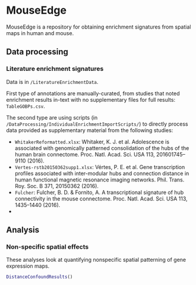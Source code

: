 # MouseEdge
MouseEdge is a repository for obtaining enrichment signatures from spatial maps in human and mouse.

## Data processing
### Literature enrichment signatures
Data is in `/LiteratureEnrichmentData`.

First type of annotations are manually-curated, from studies that noted enrichment results in-text with no supplementary files for full results: `TableGOBPs.csv`.

The second type are using scripts (in `/DataProcessing/IndividualEnrichmentImportScripts/`) to directly process data provided as supplementary material from the following studies:
* `WhitakerReformatted.xlsx`: Whitaker, K. J. et al. Adolescence is associated with genomically patterned consolidation of the hubs of the human brain connectome. Proc. Natl. Acad. Sci. USA 113, 201601745–9110 (2016).
* `Vertes-rstb20150362supp1.xlsx`: Vértes, P. E. et al. Gene transcription profiles associated with inter-modular hubs and connection distance in human functional magnetic resonance imaging networks. Phil. Trans. Roy. Soc. B 371, 20150362 (2016).
* `Fulcher`: Fulcher, B. D. & Fornito, A. A transcriptional signature of hub connectivity in the mouse connectome. Proc. Natl. Acad. Sci. USA 113, 1435–1440 (2016).
* 


## Analysis
### Non-specific spatial effects
These analyses look at quantifying nonspecific spatial patterning of gene expression maps.

```matlab
DistanceConfoundResults()
```
